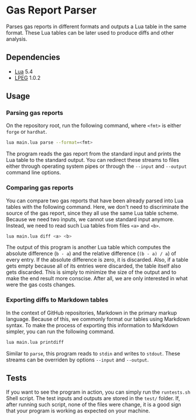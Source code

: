# Gas Report Parser

Parses gas reports in different formats and outputs a Lua table in the same format. These Lua tables can be later used to produce diffs and other analysis.

## Dependencies

* [Lua](https://www.lua.org) 5.4
* [LPEG](https://www.inf.puc-rio.br/~roberto/lpeg/) 1.0.2

## Usage

### Parsing gas reports

On the repository root, run the following command, where `<fmt>` is either `forge` or `hardhat`.

```sh
lua main.lua parse --format=<fmt>
```

The program reads the gas report from the standard input and prints the Lua table to the standard output.
You can redirect these streams to files either through operating system pipes or through the `--input` and `--output` command line options.

### Comparing gas reports

You can compare two gas reports that have been already parsed into Lua tables with the following command. Here, we don't need to discriminate the source of the gas report, since they all use the same Lua table scheme. Because we need two inputs, we cannot use standard input anymore. Instead, we need to read such Lua tables from files `<a>` and `<b>`.

```sh
lua main.lua diff <a> <b>
```

The output of this program is another Lua table which computes the absolute difference (`b - a`) and the relative difference (`(b - a) / a`) of every entry. If the absolute difference is zero, it is discarded. Also, if a table gets empty because all of its entries were discarded, the table itself also gets discarded. This is simply to minimize the size of the output and to make the end result more conscise. After all, we are only interested in what were the gas costs changes.

### Exporting diffs to Markdown tables

In the context of GitHub repositories, Markdown in the primary markup language. Because of this, we commonly format our tables using Markdown syntax. To make the process of exporting this information to Markdown simpler, you can run the following command.

```sh
lua main.lua printdiff
```

Similar to `parse`, this program reads to `stdin` and writes to `stdout`. These streams can be overriden by options `--input` and `--output`.

## Tests

If you want to see the program in action, you can simply run the `runtests.sh` Shell script. The test inputs and outputs are stored in the `test/` folder. If, after running such script, none of the files were change, it is a good sign that your program is working as expected on your machine.

